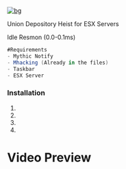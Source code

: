 [![bg][banner]][website]

[banner]: https://cdn.discordapp.com/attachments/851650166473097217/879125353178730526/Union.png
[website]: https://tronix.website

Union Depository Heist for ESX Servers

Idle Resmon (0.0-0.1ms)
```cs
#Requirements
- Mythic Notify
- Mhacking (Already in the files)
- Taskbar
- ESX Server
```

### Installation
1. 
2. 
3. 
4. 

# Video Preview
